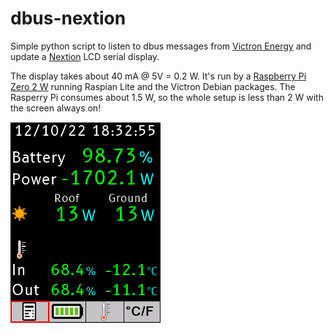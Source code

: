 # dbus-nextion
Simple python script to listen to dbus messages from [Victron Energy](https://www.victronenergy.com/) and update a [Nextion](https://nextion.tech/) LCD serial display.

The display takes about 40 mA @ 5V = 0.2 W. It's run by a [Raspberry Pi Zero 2 W](https://www.raspberrypi.com/products/raspberry-pi-zero-2-w/) running Raspian Lite and the Victron Debian packages. The Rasperry Pi consumes about 1.5 W, so the whole setup is less than 2 W with the screen always on!

![Screenshot](/screenshot.png)

